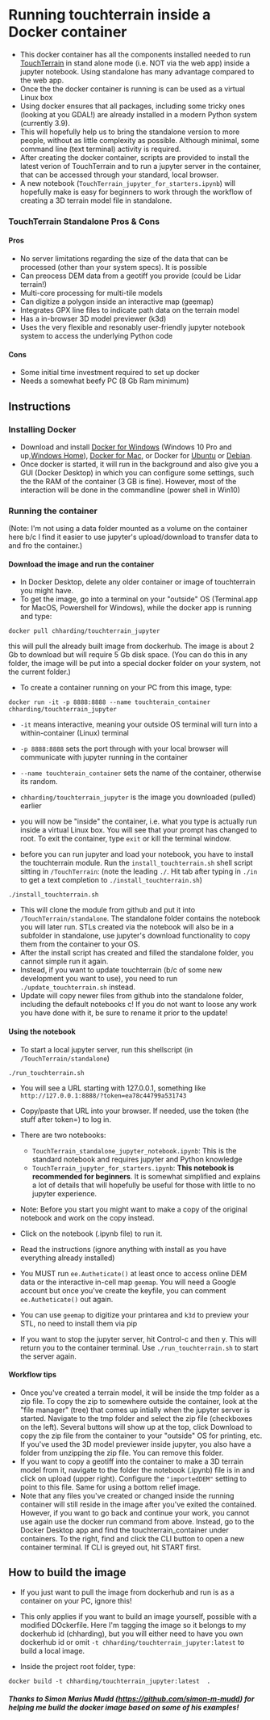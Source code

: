 # Running touchterrain inside a Docker container

- This docker container has all the components installed needed to run [TouchTerrain](https://github.com/ChHarding/TouchTerrain_for_CAGEO) in stand alone mode (i.e. NOT via the web app) inside a jupyter notebook. Using standalone has many advantage compared to the web app.
- Once the the docker container is running is can be used as a virtual Linux box 
- Using docker ensures that all packages, including some tricky ones (looking at you GDAL!) are already installed in a modern Python system (currently 3.9).
- This will hopefully help us to bring the standalone version to more people, without as little complexity as possible. Although minimal, some command line (text terminal) activity is required.
- After creating the docker container, scripts are provided to install the latest verion of TouchTerrain and to run a jupyter server in the container, that can be accessed through your standard, local browser.
- A new notebook (`TouchTerrain_jupyter_for_starters.ipynb`) will hopefully make is easy for beginners to work through the workflow of creating a 3D terrain model file in standalone.

### TouchTerrain Standalone Pros & Cons
#### Pros
- No server limitations regarding the size of the data that can be processed (other than your system specs). It is possible 
- Can preocess DEM data from a geotiff you provide (could be Lidar terrain!)
- Multi-core processing for multi-tile models
- Can digitize a polygon inside an interactive map (geemap)
- Integrates GPX line files to indicate path data on the terrain model
- Has a in-browser 3D model previewer (k3d)
- Uses the very flexible and resonably user-friendly jupyter notebook system to access the underlying Python code

#### Cons
- Some initial time investment required to set up docker
- Needs a somewhat beefy PC (8 Gb Ram minimum)



## Instructions

### Installing Docker
- Download and install [Docker for Windows](https://www.docker.com/docker-windows) (Windows 10 Pro and up,[Windows Home](https://docs.docker.com/docker-for-windows/install-windows-home/)), [Docker for Mac](https://www.docker.com/docker-mac), or Docker for [Ubuntu](https://www.docker.com/docker-ubuntu) or [Debian](https://www.docker.com/docker-debian).
- Once docker is started, it will run in the background and also give you a GUI (Docker Desktop) in which you can configure some settings, such the the RAM of the container (3 GB is fine). However, most of the interaction will be done in the commandline (power shell in Win10)

### Running the container

(Note: I'm not using a data folder mounted as a volume on the container here b/c I find it easier to use jupyter's upload/download to transfer data to and fro the container.)

#### Download the image and run the container
- In Docker Desktop, delete any older container or image of touchterrain you might have.
- To get the image, go into a terminal on your "outside" OS (Terminal.app for MacOS, Powershell for Windows), while the docker app is running and type:
```console
docker pull chharding/touchterrain_jupyter
```
this will pull the already built image from dockerhub. The image is about 2 Gb to download but will require 5 Gb disk space. (You can do this in any folder, the image will be put into a special docker folder on your system, not the current folder.)

- To create a container running on your PC from this image, type:

```console
docker run -it -p 8888:8888 --name touchterain_container chharding/touchterrain_jupyter
```

- `-it` means interactive, meaning your outside OS terminal will turn into a within-container (Linux) terminal
- `-p 8888:8888` sets the port through with your local browser will communicate with jupyter running in the container
- `--name touchterain_container` sets the name of the container, otherwise its random.
- `chharding/touchterrain_jupyter` is the image you downloaded (pulled) earlier


- you will now be "inside" the container, i.e. what you type is actually run inside a virtual Linux box. You will see that your prompt has changed to root. To exit the container, type `exit` or kill the terminal window. 

- before you can run jupyter and load your notebook, you have to install the touchterrain module. Run the `install_touchterrain.sh` shell script sitting in `/TouchTerrain`: (note the leading `./`. Hit tab after typing in `./in` to get a text completion to `./install_touchterrain.sh`)


```console
./install_touchterrain.sh
```

- This will clone the module from github and put it into `/TouchTerrain/standalone`. The standalone folder contains the notebook you will later run. STLs created via the notebook will also be in a subfolder in standalone, use jupyter's download functionality to copy them from the container to your OS.
- After the install script has created and filled the standalone folder, you cannot simple run it again.
- Instead, if you want to update touchterrain (b/c of some new development you want to use), you need to run `./update_touchterrain.sh` instead. 
- Update will copy newer files from github into the standalone folder, including the default notebooks c! If you do not want to loose any work you have done with it,  be sure to rename it prior to the update!

#### Using the notebook
- To start a local jupyter server, run this shellscript (in `/TouchTerrain/standalone`)

```console
./run_touchterrain.sh
```

- You will see a URL starting with 127.0.0.1, something like `http://127.0.0.1:8888/?token=ea78c44799a531743`
- Copy/paste that URL into your browser. If needed, use the token (the stuff after token=) to log in.

- There are two notebooks:
  - `TouchTerrain_standalone_jupyter_notebook.ipynb`: This is the standard notebook and requires jupyter and Python knowledge
  - `TouchTerrain_jupyter_for_starters.ipynb`: __This notebook is recommended for beginners__. It is somewhat simplified and explains a lot of details that will hopefully be useful for those with little to no jupyter experience.
- Note: Before you start you might want to make a copy of the original notebook and work on the copy instead.

- Click on the notebook (.ipynb file) to run it. 
- Read the instructions (ignore anything with install as you have everything already installed)
- You MUST run `ee.Autheticate()` at least once to access online DEM data or the interactive in-cell map `geemap`. You will need a Google account but once you've create the keyfile, you can comment `ee.Autheticate()` out again.

- You can use `geemap` to digitize your printarea and  `k3d` to preview your STL, no need to install them via pip
- If you want to stop the jupyter server, hit Control-c and then y. This will return you to the container terminal. Use `./run_touchterrain.sh` to start the server again.

#### Workflow tips
- Once you've created a terrain model, it will be inside the tmp folder as a zip file. To copy the zip to somewhere outside the container, look at the "file manager" (tree) that comes up intially when the jupyter server is started. Navigate to the tmp folder and select the zip file (checkboxes on the left). Several buttons will show up at the top, click Download to copy the zip file from the container to your "outside" OS for printing, etc. If you've used the 3D model previewer inside jupyter, you also have a folder from unzipping the zip file. You can remove this folder.
- If you want to copy a geotiff into the container to make a 3D terrain model from it, navigate to the folder the notebook (.ipynb) file is in and click on upload (upper right). Configure the `"importedDEM"` setting to point to this file. Same for using a bottom relief image.
- Note that any files you've created or changed inside the running container will still reside in the image after you've exited the contained. However, if you want to go back and continue your work, you cannot use again use the docker run command from above. Instead, go to the Docker Desktop app and find the touchterrain_container under containers. To the right, find and click the CLI button to open a new container terminal. If CLI is greyed out, hit START first.

## How to build the image
- If you just want to pull the image from dockerhub and run is as a container on your PC, ignore this!
- This only applies if you want to build an image yourself, possible with a modified DOckerfile. Here I'm tagging the image so it belongs to my dockerhub id (chharding), but you will either need to have you own dockerhub id or omit `-t chharding/touchterrain_jupyter:latest` to build a local image.

- Inside the project root folder, type:

```console
docker build -t chharding/touchterrain_jupyter:latest  .
```

##### Thanks to Simon Marius Mudd (https://github.com/simon-m-mudd) for helping me build the docker image based on some of his examples!

